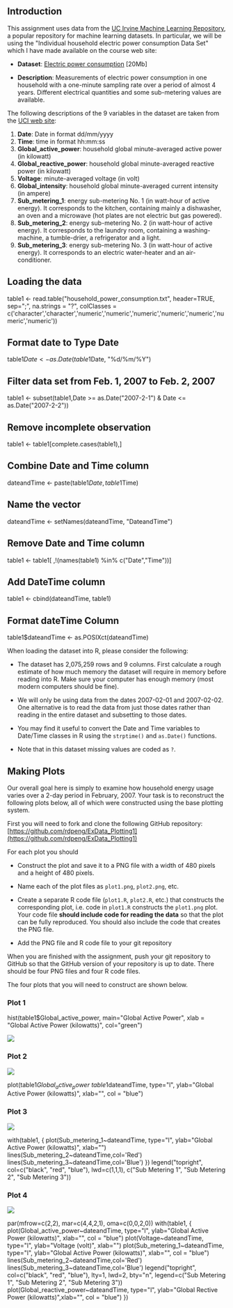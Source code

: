 ## Introduction

This assignment uses data from
the <a href="http://archive.ics.uci.edu/ml/">UC Irvine Machine
Learning Repository</a>, a popular repository for machine learning
datasets. In particular, we will be using the "Individual household
electric power consumption Data Set" which I have made available on
the course web site:


* <b>Dataset</b>: <a href="https://d396qusza40orc.cloudfront.net/exdata%2Fdata%2Fhousehold_power_consumption.zip">Electric power consumption</a> [20Mb]

* <b>Description</b>: Measurements of electric power consumption in
one household with a one-minute sampling rate over a period of almost
4 years. Different electrical quantities and some sub-metering values
are available.


The following descriptions of the 9 variables in the dataset are taken
from
the <a href="https://archive.ics.uci.edu/ml/datasets/Individual+household+electric+power+consumption">UCI
web site</a>:

<ol>
<li><b>Date</b>: Date in format dd/mm/yyyy </li>
<li><b>Time</b>: time in format hh:mm:ss </li>
<li><b>Global_active_power</b>: household global minute-averaged active power (in kilowatt) </li>
<li><b>Global_reactive_power</b>: household global minute-averaged reactive power (in kilowatt) </li>
<li><b>Voltage</b>: minute-averaged voltage (in volt) </li>
<li><b>Global_intensity</b>: household global minute-averaged current intensity (in ampere) </li>
<li><b>Sub_metering_1</b>: energy sub-metering No. 1 (in watt-hour of active energy). It corresponds to the kitchen, containing mainly a dishwasher, an oven and a microwave (hot plates are not electric but gas powered). </li>
<li><b>Sub_metering_2</b>: energy sub-metering No. 2 (in watt-hour of active energy). It corresponds to the laundry room, containing a washing-machine, a tumble-drier, a refrigerator and a light. </li>
<li><b>Sub_metering_3</b>: energy sub-metering No. 3 (in watt-hour of active energy). It corresponds to an electric water-heater and an air-conditioner.</li>
</ol>

## Loading the data

table1 <- read.table("household_power_consumption.txt", header=TRUE, sep=";", na.strings = "?", colClasses = c('character','character','numeric','numeric','numeric','numeric','numeric','numeric','numeric'))

## Format date to Type Date
table1$Date <- as.Date(table1$Date, "%d/%m/%Y")
  
## Filter data set from Feb. 1, 2007 to Feb. 2, 2007
table1 <- subset(table1,Date >= as.Date("2007-2-1") & Date <= as.Date("2007-2-2"))
  
## Remove incomplete observation
table1 <- table1[complete.cases(table1),]

## Combine Date and Time column
dateandTime <- paste(table1$Date, table1$Time)
  
## Name the vector
dateandTime <- setNames(dateandTime, "DateandTime")
  
## Remove Date and Time column
table1 <- table1[ ,!(names(table1) %in% c("Date","Time"))]
  
## Add DateTime column
table1 <- cbind(dateandTime, table1)
  
## Format dateTime Column
table1$dateandTime <- as.POSIXct(dateandTime)

When loading the dataset into R, please consider the following:

* The dataset has 2,075,259 rows and 9 columns. First
calculate a rough estimate of how much memory the dataset will require
in memory before reading into R. Make sure your computer has enough
memory (most modern computers should be fine).

* We will only be using data from the dates 2007-02-01 and
2007-02-02. One alternative is to read the data from just those dates
rather than reading in the entire dataset and subsetting to those
dates.

* You may find it useful to convert the Date and Time variables to
Date/Time classes in R using the `strptime()` and `as.Date()`
functions.

* Note that in this dataset missing values are coded as `?`.


## Making Plots

Our overall goal here is simply to examine how household energy usage
varies over a 2-day period in February, 2007. Your task is to
reconstruct the following plots below, all of which were constructed
using the base plotting system.

First you will need to fork and clone the following GitHub repository:
[https://github.com/rdpeng/ExData_Plotting1](https://github.com/rdpeng/ExData_Plotting1)


For each plot you should

* Construct the plot and save it to a PNG file with a width of 480
pixels and a height of 480 pixels.

* Name each of the plot files as `plot1.png`, `plot2.png`, etc.

* Create a separate R code file (`plot1.R`, `plot2.R`, etc.) that
constructs the corresponding plot, i.e. code in `plot1.R` constructs
the `plot1.png` plot. Your code file **should include code for reading
the data** so that the plot can be fully reproduced. You should also
include the code that creates the PNG file.

* Add the PNG file and R code file to your git repository

When you are finished with the assignment, push your git repository to
GitHub so that the GitHub version of your repository is up to
date. There should be four PNG files and four R code files.


The four plots that you will need to construct are shown below. 


### Plot 1

hist(table1$Global_active_power, main="Global Active Power", xlab = "Global Active Power (kilowatts)", col="green")

![](plot1.png)

### Plot 2

![](plot2.png)

plot(table1$Global_active_power~table1$dateandTime, type="l", ylab="Global Active Power (kilowatts)", xlab="", col = "blue")

### Plot 3

![](plot3.png)

 with(table1, {
    plot(Sub_metering_1~dateandTime, type="l",
         ylab="Global Active Power (kilowatts)", xlab="")
    lines(Sub_metering_2~dateandTime,col='Red')
    lines(Sub_metering_3~dateandTime,col='Blue')
  })
  legend("topright", col=c("black", "red", "blue"), lwd=c(1,1,1), 
         c("Sub Metering 1", "Sub Metering 2", "Sub Metering 3"))

### Plot 4

![](plot4.png)

  par(mfrow=c(2,2), mar=c(4,4,2,1), oma=c(0,0,2,0))
  with(table1, {
    plot(Global_active_power~dateandTime, type="l", 
         ylab="Global Active Power (kilowatts)", xlab="", col = "blue")
    plot(Voltage~dateandTime, type="l", 
         ylab="Voltage (volt)", xlab="")
    plot(Sub_metering_1~dateandTime, type="l", 
         ylab="Global Active Power (kilowatts)", xlab="", col = "blue")
    lines(Sub_metering_2~dateandTime,col='Red')
    lines(Sub_metering_3~dateandTime,col='Blue')
    legend("topright", col=c("black", "red", "blue"), lty=1, lwd=2, bty="n",
           legend=c("Sub Metering 1", "Sub Metering 2", "Sub Metering 3"))
    plot(Global_reactive_power~dateandTime, type="l", 
         ylab="Global Rective Power (kilowatts)",xlab="", col = "blue")
  })
